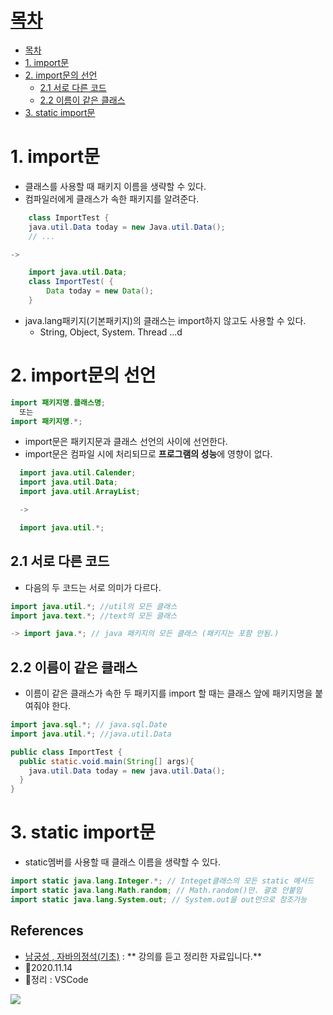 # [목차](#목차)
- [목차](#목차)
- [1. import문](#1-import문)
- [2. import문의 선언](#2-import문의-선언)
  - [2.1 서로 다른 코드](#21-서로-다른-코드)
  - [2.2 이름이 같은 클래스](#22-이름이-같은-클래스)
- [3. static import문](#3-static-import문)

# 1. import문
- 클래스를 사용할 때 패키지 이름을 생략할 수 있다.
- 컴파일러에게 클래스가 속한 패키지를 알려준다.

```java
	class ImportTest {
    java.util.Data today = new Java.util.Data();
	// ...

->

	import java.util.Data;
    class ImportTest( {
    	Data today = new Data();
    }

```


- java.lang패키지(기본패키지)의 클래스는 import하지 않고도 사용할 수 있다.
	- String, Object, System. Thread ...d

# 2. import문의 선언

```java
import 패키지명.클래스명;
  또는
import 패키지명.*;
```
- import문은 패키지문과 클래스 선언의 사이에 선언한다.
- import문은 컴파일 시에 처리되므로 **프로그램의 성능**에 영향이 없다.
```java
  import java.util.Calender;
  import java.util.Data;
  import java.util.ArrayList;

  -> 

  import java.util.*;
```

## 2.1 서로 다른 코드
- 다음의 두 코드는 서로 의미가 다르다.
```java
import java.util.*; //util의 모든 클래스
import java.text.*; //text의 모든 클래스

-> import java.*; // java 패키지의 모든 클래스 (패키지는 포함 안됨.)

```
## 2.2 이름이 같은 클래스
- 이름이 같은 클래스가 속한 두 패키지를 import 할 때는 클래스 앞에 패키지명을 붙여줘야 한다.
  
```java
import java.sql.*; // java.sql.Date
import java.util.*; //java.util.Data

public class ImportTest {
  public static.void.main(String[] args){
    java.util.Data today = new java.util.Data();
  }
}
```


# 3. static import문
- static멤버를 사용할 때 클래스 이름을 생략할 수 있다.
```java
import static java.lang.Integer.*; // Integet클래스의 모든 static 메서드
import static java.lang.Math.random; // Math.random()만. 괄호 안붙임
import static java.lang.System.out; // System.out을 out만으로 참조가능
```

## References
- [남궁성 , 자바의정석(기초)](https://www.youtube.com/user/MasterNKS) : ** 강의를 듣고 정리한 자료입니다.**
- 🎈2020.11.14
- 🎈정리 : VSCode

![](https://images.velog.io/images/withcolinsong/post/8dc5159f-5174-49f0-8cca-748d6cd38345/image.png)
